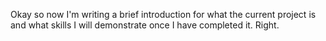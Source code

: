 Okay so now I'm writing a brief introduction for what the current project is and what skills I will demonstrate once I have completed it. Right.